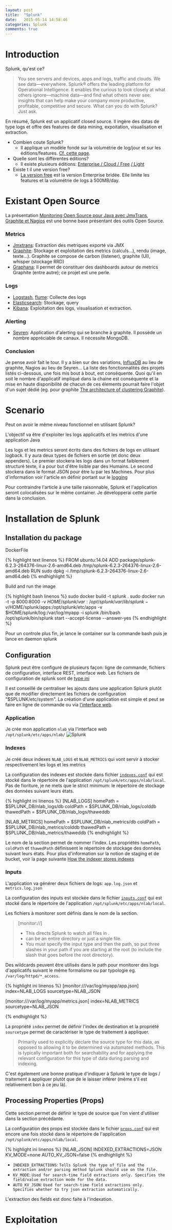 ```yaml
---
layout: post
title:  "Splunk"
date:   2015-05-14 14:58:46
categories: Splunk
comments: true
---
```


# Introduction

Splunk, qu'est ce? 

> You see servers and devices, apps and logs, traffic and clouds. We see data—everywhere. Splunk® offers the leading platform for Operational Intelligence. It enables the curious to look closely at what others ignore—machine data—and find what others never see: insights that can help make your company more productive, profitable, competitive and secure. What can you do with Splunk? Just ask.

En résumé, Splunk est un applicatif closed source. Il ingère des datas de type logs et offre des features de data mining, expoitation, visualisation et extraction. 


* Combien coute Splunk? 
    * Il applique un modèle fondé sur la volumétrie de log/jour et sur les éditions/features. [Cf. cette page](http://www.splunk.com/en_us/products/pricing.html).
* Quelle sont les différentes éditions? 
    * Il existe plusieurs éditions: [Enterprise / Cloud / Free](http://www.splunk.com/en_us/products/splunk-enterprise/free-vs-enterprise.html) [/ Light](http://www.splunk.com/en_us/products/splunk-light/splunk-light-vs-splunk-enterprise.html) 
* Existe t il une version free? 
    * [La version free](http://www.splunk.com/en_us/products/splunk-enterprise/free-vs-enterprise.html) est la version Enterprise bridée. Elle limite les features et la volumétrie de logs à 500MB/day.

<!--more-->

# Existant Open Source ## 

La présentation [Monitoring Open Source pour Java avec JmxTrans, Graphite et Nagios](http://fr.slideshare.net/cyrille.leclerc/open-source-monitoring-for-java-with-graphite) 
est une bonne base présentant des outils Open Source.

### Metrics
* [Jmxtrans](http://www.jmxtrans.org/): Extraction des metriques exporté via JMX
* [Graphite](http://graphite.wikidot.com/): Stockage et exploitation des metrics (calculs...), rendu (image, texte...). Graphite se compose de carbon (listener), graphite (UI), whisper (stockage RRD)
* [Graphana](http://grafana.org/): Il permet de constituer des dashboards autour de metrics Graphite (entre autre); ce projet est une perle.  

### Logs
* [Logstash](https://www.elastic.co/products/logstash), [flume](https://flume.apache.org/): Collecte des logs 
* [Elasticsearch](https://www.elastic.co/products/elasticsearch): Stockage, query
* [Kibana](https://www.elastic.co/products/kibana): Exploitation des logs, visualisation et extraction. 

### Alerting
* [Seyren](https://github.com/scobal/seyren): Application d'alerting qui se branche à graphite. Il possède un nombre appréciable de canaux. Il nécessite MongoDB.


### Conclusion

Je pense avoir fait le tour. Il y a bien sur des variations, [InfluxDB](http://influxdb.com/) au lieu de graphite, Nagios au lieu de Seyren...
La liste des fonctionnalités des projets listés ci-dessous, une fois mis bout à bout, est conséquente. 
Quoi qu'il en soit le nombre d'applicatif impliqué dans la chaine est conséquente et la mise en haute disponibilité de chacun de ces élements pourrait faire l'objet d'un sujet dédié 
(eg. pour graphite [The architecture of clustering Graphite](https://grey-boundary.io/the-architecture-of-clustering-graphite/)). 

# Scenario
 
Peut on avoir le même niveau fonctionnel en utilisant Splunk?     

L'objectif va être d'exploiter les logs applicatifs et les metrics d'une application Java 

Les logs et les metrics seront écrits dans des fichiers de logs en utilisant logback. Il y aura deux types de fichiers en sortie (et donc deux appenders). 
Le premier stockera les logs dans un format faiblement structuré texte, il a pour but d'être lisible par des Humains. Le second stockera dans le format JSON
pour être lu par les Machines. Pour plus d'information voir l'article en définir portant sur le [logging]() 
 
Pour contraindre l'article à une taille raisonnable, Splunk et l'application seront colocalisées sur le même container. Je développerai cette partie dans la conclusion.

# Installation de Splunk

## Installation du package

DockerFile

{% highlight text linenos %}
FROM ubuntu:14.04
ADD package/splunk-6.2.3-264376-linux-2.6-amd64.deb /tmp/splunk-6.2.3-264376-linux-2.6-amd64.deb
RUN sudo dpkg -i /tmp/splunk-6.2.3-264376-linux-2.6-amd64.deb
{% endhighlight %}


Build and run the image

{% highlight bash linenos %}
sudo docker build -t splunk .
sudo docker run -t -p 8000:8000 -v $HOME/splunk/var:/opt/splunk/var/lib/splunk  -v /$HOME/splunk/apps:/opt/splunk/etc/apps -v $HOME/splunk/log:/var/log/myapp -i splunk  /bin/bash
/opt/splunk/bin/splunk start --accept-license --answer-yes
{% endhighlight %}

Pour un controle plus fin, je lance le container sur la commande bash puis je lance en daemon splunk


## Configuration
 
Splunk peut être configuré de plusieurs façon: ligne de commande, fichiers de configuration, interface REST, interface web. 
Les fichiers de configuration de splunk sont de [type ini](http://en.wikipedia.org/wiki/INI_file)   

Il est conseillé de centraliser les ajouts dans une application Splunk plutôt que de modifier directement les fichiers de configuration "$SPLUNK/etc/system".
La création d'une application est simple et peut se faire en ligne de commande ou via [l'interface web](http://docs.splunk.com/Documentation/Splunk/latest/AdvancedDev/BuildApp).


### Application

Je crée mon application `nlab` via l'interface web `/opt/splunk/etc/apps/nlab/`
![Splunk](/assets/2015-05-26-operational-intelligence-splunk/create-app.png)


### Indexes

Je créé deux indexes `NLAB_LOGS` et `NLAB_METRICS` qui vont servir à stocker respectivement les logs et les metrics  

La configuration des indexes est stockée dans fichier [`indexes.conf`](http://docs.splunk.com/Documentation/Splunk/latest/Admin/Indexesconf)
qui est stocké dans le répertoire de l'application `/opt/splunk/etc/apps/nlab/local`. 
Pas de fioriture, je ne mets que le strict minimum: le répertoire de stockage des données suivant leurs états. 

{% highlight ini linenos %}
[NLAB_LOGS]
homePath   = $SPLUNK_DB/nlab_logs/db
coldPath   = $SPLUNK_DB/nlab_logs/colddb
thawedPath = $SPLUNK_DB/nlab_logs/thaweddb

[NLAB_METRICS]
homePath   = $SPLUNK_DB/nlab_metrics/db
coldPath   = $SPLUNK_DB/nlab_metrics/colddb
thawedPath = $SPLUNK_DB/nlab_metrics/thaweddb
{% endhighlight %}

Le nom de la section permet de nommer l'index. Les propriétés `homePath`, `coldPath` et `thawedPath` définissent le répertoire de stockage des données suivant leurs états. 
Pour plus d'information sur la notion de staging et de bucket, voir la page suivante [How the indexer stores indexes](http://docs.splunk.com/Documentation/Splunk/6.2.3/Indexer/HowSplunkstoresindexes)


### Inputs

L'application va générer deux fichiers de logs: `app.log.json` et `metrics.log.json`

La configuration des inputs est stockée dans le fichier [`inputs.conf`](http://docs.splunk.com/Documentation/Splunk/latest/Admin/Inputsconf) 
 qui est stocké dans le répertoire de l'application `/opt/splunk/etc/apps/nlab/local`.

Les fichiers à monitorer sont définis dans le nom de la section.
> [monitor://<path>]
> * This directs Splunk to watch all files in <path>. 
> * <path> can be an entire directory or just a single file.
> * You must specify the input type and then the path, so put three slashes in your path if you are starting 
> at the root (to include the slash that goes before the root directory).

Des wildcards peuvent être utilisés dans le path pour monitorer des logs d'applicatifs suivant le même formalisme ou par typologie eg. `/var/log/httpd/*_access`.
 
{% highlight ini linenos %}
[monitor:///var/log/myapp/app.json]
index=NLAB_LOGS
sourcetype=NLAB_JSON

[monitor:///var/log/myapp/metrics.json]
index=NLAB_METRICS
sourcetype=NLAB_JSON

{% endhighlight %}


La propriété `index` permet de définir l'index de destination et la propriété `sourcetype` permet de caractériser le type de traitement à appliquer. 
> Primarily used to explicitly declare the source type for this data, as opposed
> to allowing it to be determined via automated methods.  This is typically
> important both for searchability and for applying the relevant configuration for this
> type of data during parsing and indexing.

C'est également une bonne pratique d'indiquer à Splunk le type de logs / traitement à appliquer plutôt que de le laisser inférer (même s'il est relativement bon à ce jeu là).
 

## Processing Properties (Props)

Cette section permet de définir le type de source que l'on vient d'utiliser dans la section précédante.

La configuration des props est stockée dans le fichier [`props.conf`](http://docs.splunk.com/Documentation/Splunk/latest/Admin/Inputsconf) 
qui est encore une fois stocké dans le répertoire de l'application `/opt/splunk/etc/apps/nlab/local`.

{% highlight ini linenos %}
[NLAB_JSON]
INDEXED_EXTRACTIONS=JSON
KV_MODE=none
AUTO_KV_JSON=false
{% endhighlight %}

* `INDEXED_EXTRACTIONS`: `Tells Splunk the type of file and the extraction and/or parsing method Splunk should use on the file.`
* `KV_MODE`: `Used for search-time field extractions only. Specifies the field/value extraction mode for the data.`
* `AUTO_KV_JSON`: `Used for search-time field extractions only. Specifies whether to try json extraction automatically.`

L'extraction des fields est donc faite à l'indexation.


# Exploitation







